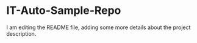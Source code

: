 # IT-Auto-Sample-Repo

I am editing the README file, adding some more details about the project
description.
